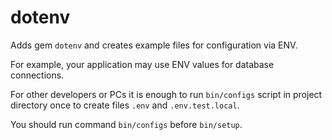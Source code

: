 # dotenv

Adds gem `dotenv` and creates example files for configuration via ENV.

For example, your application may use ENV values for database connections.

For other developers or PCs it is enough to run `bin/configs` script in project directory once
to create files `.env` and `.env.test.local`.

You should run command `bin/configs` before `bin/setup`.
